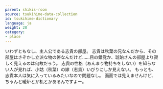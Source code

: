 ```yaml
---
parent: shikis-room
source: tsukihime-data-collection
id: tsukihime-dictionary
language: ja
weight: 28
category:
- place
---
```


いわずともなし、主人公である志貴の部屋。
志貴は秋葉の兄なんだから、その部屋はさぞかし立派な物の筈なんだけど……目の錯覚か、琥珀さんの部屋より寂しく見えるのは何故だろう。
志貴の性格（あんまり物持ちをしない）を知らない人が見れば、小姑（秋葉）の嫁（志貴）いびりにしか見えない。
もっとも、志貴本人は気に入っているみたいなので問題なし。
画面では見えませんけど、ちゃんと暖炉とか机とかあるんですよー。
